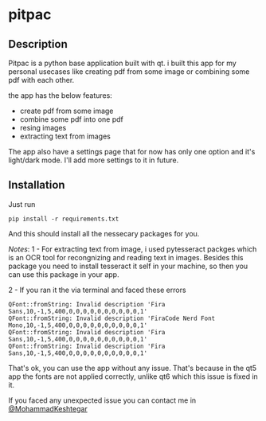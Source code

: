 # pitpac

## Description

Pitpac is a python base application built with qt. i built this app for my personal usecases like creating pdf from some image or combining some pdf with each other.

the app has the below features:

- create pdf from some image
- combine some pdf into one pdf
- resing images
- extracting text from images

The app also have a settings page that for now has only one option and it's light/dark mode. I'll add more settings to it in future.

## Installation

Just run

```
pip install -r requirements.txt
```

And this should install all the nessecary packages for you.

_Notes_:
1 - For extracting text from image, i used pytesseract packges which is an OCR tool for recongnizing and reading text in images. Besides this package you need to install tesseract it self in your machine, so then you can use this package in your app.

2 - If you ran it the via terminal and faced these errors

```
QFont::fromString: Invalid description 'Fira Sans,10,-1,5,400,0,0,0,0,0,0,0,0,0,0,1'
QFont::fromString: Invalid description 'FiraCode Nerd Font Mono,10,-1,5,400,0,0,0,0,0,0,0,0,0,0,1'
QFont::fromString: Invalid description 'Fira Sans,10,-1,5,400,0,0,0,0,0,0,0,0,0,0,1'
QFont::fromString: Invalid description 'Fira Sans,10,-1,5,400,0,0,0,0,0,0,0,0,0,0,1'
```

That's ok, you can use the app without any issue. That's because in the qt5 app the fonts are not applied correctly, unlike qt6 which this issue is fixed in it.

If you faced any unexpected issue you can contact me in [@MohammadKeshtegar](https://t.me/Mohammadkeshtegar1401)
